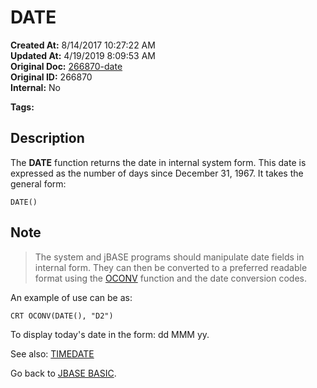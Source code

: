 # DATE

**Created At:** 8/14/2017 10:27:22 AM  
**Updated At:** 4/19/2019 8:09:53 AM  
**Original Doc:** [266870-date](https://docs.jbase.com/36868-jbase-basic/266870-date)  
**Original ID:** 266870  
**Internal:** No  

**Tags:**
<badge text='today format' vertical='middle' />
<badge text='today' vertical='middle' />

## Description

The **DATE** function returns the date in internal system form. This date is expressed as the number of days since December 31, 1967. It takes the general form:

```
DATE()
```

## Note

> The system and jBASE programs should manipulate date fields in internal form. They can then be converted to a preferred readable format using the [OCONV](./../oconv) function and the date conversion codes.

An example of use can be as:

```
CRT OCONV(DATE(), "D2")
```

To display today's date in the form: dd MMM yy.

See also: [TIMEDATE](./../timedate)

Go back to [JBASE BASIC](./../jbase-basic-programmers-reference-guide).
